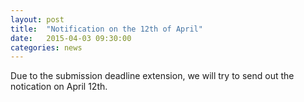 ```yaml
---
layout: post
title:  "Notification on the 12th of April"
date:   2015-04-03 09:30:00
categories: news
---
```


Due to the submission deadline extension, we will try to send out the notication on April 12th.
